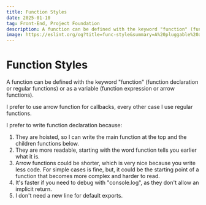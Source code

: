 ```yaml
---
title: Function Styles
date: 2025-01-10
tag: Front-End, Project Foundation
description: A function can be defined with the keyword "function" (function declaration or regular functions) or as a variable (function expression or arrow functions)
image: https://eslint.org/og?title=func-style&summary=A%20pluggable%20and%20configurable%20linter%20tool%20for%20identifying%20and%20reporting%20on%20patterns%20in%20JavaScript.%20Maintain%20your%20code%20quality%20with%20ease.%0A&is_rule=true&recommended=false&fixable=&suggestions=
---
```


# Function Styles

A function can be defined with the keyword "function" (function declaration or regular functions) or as a variable (function expression or arrow functions).

I prefer to use arrow function for callbacks, every other case I use regular functions.

I prefer to write function declaration because:

1. They are hoisted, so I can write the main function at the top and the children functions below.
2. They are more readable, starting with the word function tells you earlier what it is.
3. Arrow functions could be shorter, which is very nice because you write less code. For simple cases is fine, but, it could be the starting point of a function that becomes more complex and harder to read.
4. It's faster if you need to debug with "console.log", as they don't allow an implicit return.
5. I don't need a new line for default exports.
